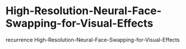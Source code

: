 # High-Resolution-Neural-Face-Swapping-for-Visual-Effects
recurrence High-Resolution-Neural-Face-Swapping-for-Visual-Effects
